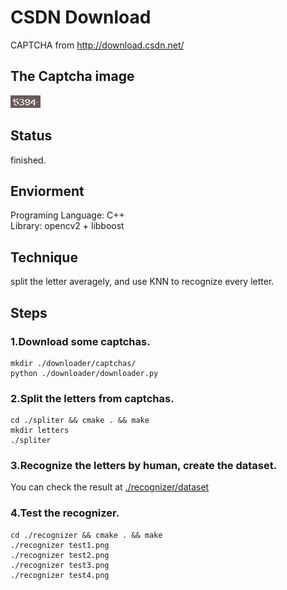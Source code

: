 # CSDN Download
CAPTCHA from http://download.csdn.net/

## The Captcha image
![](./csdn.png)  

## Status
finished.

## Enviorment
Programing Language: C++  
Library: opencv2 + libboost

## Technique
split the letter averagely, and use KNN to recognize every letter.

## Steps
### 1.Download some captchas.
``` shell
mkdir ./downloader/captchas/
python ./downloader/downloader.py
```
### 2.Split the letters from captchas.  
``` shell
cd ./spliter && cmake . && make
mkdir letters
./spliter
```
### 3.Recognize the letters by human, create the dataset.  
You can check the result at [./recognizer/dataset](./recognizer/dataset)

### 4.Test the recognizer.
```
cd ./recognizer && cmake . && make
./recognizer test1.png
./recognizer test2.png
./recognizer test3.png
./recognizer test4.png
```
